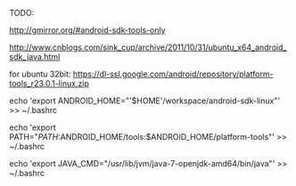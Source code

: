 TODO:

http://gmirror.org/#android-sdk-tools-only

http://www.cnblogs.com/sink_cup/archive/2011/10/31/ubuntu_x64_android_sdk_java.html


for ubuntu 32bit:
https://dl-ssl.google.com/android/repository/platform-tools_r23.0.1-linux.zip



echo 'export ANDROID_HOME="'$HOME'/workspace/android-sdk-linux"' >> ~/.bashrc

echo 'export PATH="$PATH:$ANDROID_HOME/tools:$ANDROID_HOME/platform-tools"' >> ~/.bashrc

echo 'export JAVA_CMD="/usr/lib/jvm/java-7-openjdk-amd64/bin/java"' >> ~/.bashrc
